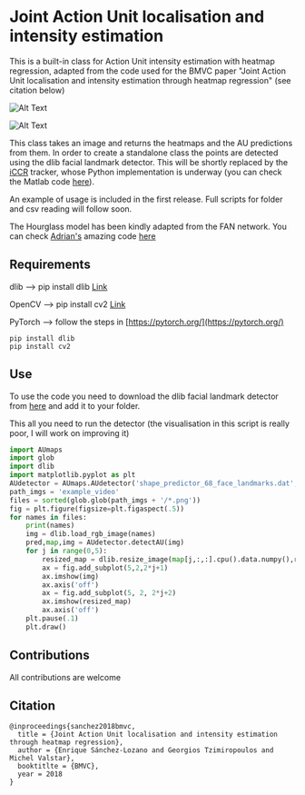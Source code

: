 # Joint Action Unit localisation and intensity estimation

This is a built-in class for Action Unit intensity estimation with heatmap regression, adapted from the code used for the BMVC paper "Joint Action Unit localisation and intensity estimation through heatmap regression" (see citation below)

![Alt Text](https://esanchezlozano.github.io/files/animated_heatmaps_AU6.gif)

![Alt Text](https://esanchezlozano.github.io/files/animated_heatmaps_AU12new.gif)

This class takes an image and returns the heatmaps and the AU predictions from them. In order to create a standalone class the points are detected using the dlib facial landmark detector. This will be shortly replaced by the [iCCR](http://esanchezlozano.github.io/files/ccr.pdf) tracker, whose Python implementation is underway (you can check the Matlab code [here](https://github.com/ESanchezLozano/iCCR)).

An example of usage is included in the first release. Full scripts for folder and csv reading will follow soon.

The Hourglass model has been kindly adapted from the FAN network. You can check [Adrian's](https://www.adrianbulat.com/) amazing code [here](https://github.com/1adrianb/face-alignment/)

## Requirements
dlib --> pip install dlib [Link](https://pypi.org/project/dlib/)

OpenCV --> pip install cv2 [Link](http://opencv-python-tutroals.readthedocs.io/en/latest/)

PyTorch --> follow the steps in [https://pytorch.org/](https://pytorch.org/)

```
pip install dlib
pip install cv2
```

## Use
To use the code you need to download the dlib facial landmark detector from [here](http://dlib.net/files/shape_predictor_68_face_landmarks.dat.bz2) and add it to your folder.

This all you need to run the detector (the visualisation in this script is really poor, I will work on improving it)

```python 
import AUmaps
import glob
import dlib
import matplotlib.pyplot as plt
AUdetector = AUmaps.AUdetector('shape_predictor_68_face_landmarks.dat',enable_cuda=False)
path_imgs = 'example_video'
files = sorted(glob.glob(path_imgs + '/*.png'))
fig = plt.figure(figsize=plt.figaspect(.5))
for names in files:
    print(names)
    img = dlib.load_rgb_image(names)
    pred,map,img = AUdetector.detectAU(img)
    for j in range(0,5):
        resized_map = dlib.resize_image(map[j,:,:].cpu().data.numpy(),rows=256,cols=256)
        ax = fig.add_subplot(5,2,2*j+1)
        ax.imshow(img)
        ax.axis('off')
        ax = fig.add_subplot(5, 2, 2*j+2)
        ax.imshow(resized_map)
        ax.axis('off')
    plt.pause(.1)
    plt.draw()
``` 

## Contributions

All contributions are welcome

## Citation

```
@inproceedings{sanchez2018bmvc,
  title = {Joint Action Unit localisation and intensity estimation through heatmap regression},
  author = {Enrique Sánchez-Lozano and Georgios Tzimiropoulos and Michel Valstar},
  booktitlte = {BMVC},
  year = 2018
}
```





